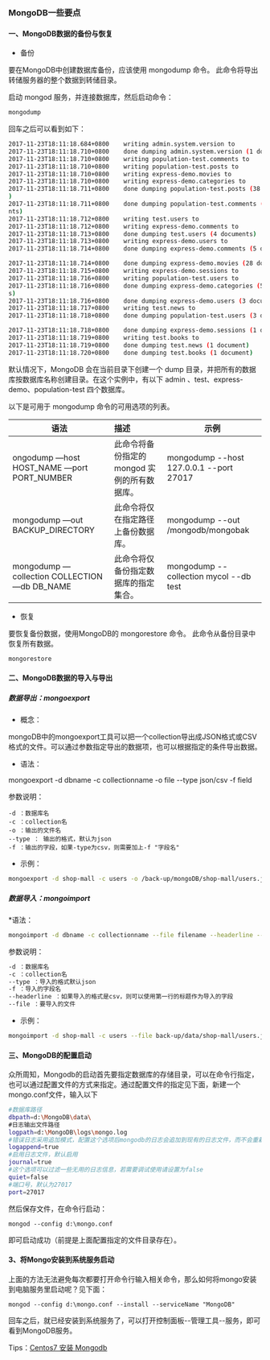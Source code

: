 ### MongoDB一些要点

#### 一、MongoDB数据的备份与恢复 

* 备份

要在MongoDB中创建数据库备份，应该使用 mongodump 命令。 此命令将导出转储服务器的整个数据到转储目录。

启动 mongod 服务，并连接数据库，然后启动命令：
```bash
mongodump
```
回车之后可以看到如下：
```bash
2017-11-23T18:11:18.684+0800    writing admin.system.version to
2017-11-23T18:11:18.710+0800    done dumping admin.system.version (1 document)
2017-11-23T18:11:18.710+0800    writing population-test.comments to
2017-11-23T18:11:18.710+0800    writing population-test.posts to
2017-11-23T18:11:18.710+0800    writing express-demo.movies to
2017-11-23T18:11:18.710+0800    writing express-demo.categories to
2017-11-23T18:11:18.711+0800    done dumping population-test.posts (38 documents
)
2017-11-23T18:11:18.711+0800    done dumping population-test.comments (38 docume
nts)
2017-11-23T18:11:18.712+0800    writing test.users to
2017-11-23T18:11:18.712+0800    writing express-demo.comments to
2017-11-23T18:11:18.713+0800    done dumping test.users (4 documents)
2017-11-23T18:11:18.713+0800    writing express-demo.users to
2017-11-23T18:11:18.714+0800    done dumping express-demo.comments (5 documents)

2017-11-23T18:11:18.714+0800    done dumping express-demo.movies (28 documents)
2017-11-23T18:11:18.715+0800    writing express-demo.sessions to
2017-11-23T18:11:18.716+0800    writing population-test.users to
2017-11-23T18:11:18.716+0800    done dumping express-demo.categories (5 document
s)
2017-11-23T18:11:18.716+0800    done dumping express-demo.users (3 documents)
2017-11-23T18:11:18.717+0800    writing test.news to
2017-11-23T18:11:18.718+0800    done dumping population-test.users (3 documents)

2017-11-23T18:11:18.718+0800    done dumping express-demo.sessions (1 document)
2017-11-23T18:11:18.719+0800    writing test.books to
2017-11-23T18:11:18.719+0800    done dumping test.news (1 document)
2017-11-23T18:11:18.720+0800    done dumping test.books (1 document)
```
默认情况下，MongoDB 会在当前目录下创建一个 dump 目录，并把所有的数据库按数据库名称创建目录。在这个实例中，有以下 admin 、test、express-demo、population-test 四个数据库。

以下是可用于 mongodump 命令的可用选项的列表。

| 语法        										| 描述           								| 示例  									|
| ------------------------------------------------- |:----------------------------------------------| ------------------------------------------|
| ongodump —host HOST_NAME —port PORT_NUMBER      	| 此命令将备份指定的 mongod 实例的所有数据库。 	| mongodump --host 127.0.0.1 --port 27017 	|
| mongodump —out BACKUP_DIRECTORY     				| 此命令将仅在指定路径上备份数据库。      		| mongodump --out /mongodb/mongobak 		|
| mongodump —collection COLLECTION —db DB_NAME      | 此命令将仅备份指定数据库的指定集合。			| mongodump --collection mycol --db test 	|


* 恢复

要恢复备份数据，使用MongoDB的 mongorestore 命令。 此命令从备份目录中恢复所有数据。
```bash
mongorestore
```
#### 二、MongoDB数据的导入与导出

##### 数据导出：mongoexport

* 概念：

mongoDB中的mongoexport工具可以把一个collection导出成JSON格式或CSV格式的文件。可以通过参数指定导出的数据项，也可以根据指定的条件导出数据。

* 语法：

mongoexport -d dbname -c collectionname -o file --type json/csv -f field

参数说明：
```
-d ：数据库名
-c ：collection名
-o ：输出的文件名
--type ： 输出的格式，默认为json
-f ：输出的字段，如果-type为csv，则需要加上-f "字段名"
```

* 示例：
```bash
mongoexport -d shop-mall -c users -o /back-up/mongoDB/shop-mall/users.json 
```

##### 数据导入：mongoimport

*语法：
```bash
mongoimport -d dbname -c collectionname --file filename --headerline --type json/csv -f field
```

参数说明：
```bash
-d ：数据库名
-c ：collection名
--type ：导入的格式默认json
-f ：导入的字段名
--headerline ：如果导入的格式是csv，则可以使用第一行的标题作为导入的字段
--file ：要导入的文件
```
 
* 示例：
```bash
mongoimport -d shop-mall -c users --file back-up/data/shop-mall/users.json
```


#### 三、MongoDB的配置启动 

众所周知，Mongodb的启动首先要指定数据库的存储目录，可以在命令行指定，也可以通过配置文件的方式来指定。通过配置文件的指定见下面，新建一个mongo.conf文件，输入以下
```bash
#数据库路径
dbpath=d:\MongoDB\data\
#日志输出文件路径
logpath=d:\MongoDB\logs\mongo.log
#错误日志采用追加模式，配置这个选项后mongodb的日志会追加到现有的日志文件，而不会重新创建一个新文件
logappend=true
#启用日志文件，默认启用
journal=true
#这个选项可以过滤一些无用的日志信息，若需要调试使用请设置为false
quiet=false
#端口号，默认为27017
port=27017
```
然后保存文件，在命令行启动：
```
mongod --config d:\mongo.conf
```
即可启动成功（前提是上面配置指定的文件目录存在）。

#### 3、将Mongo安装到系统服务启动
上面的方法无法避免每次都要打开命令行输入相关命令，那么如何将mongo安装到电脑服务里启动呢？见下面：
```
mongod --config d:\mongo.conf --install --serviceName "MongoDB"
```
回车之后，就已经安装到系统服务了，可以打开控制面板--管理工具--服务，即可看到MongoDB服务。

Tips：[Centos7 安装 Mongodb](https://github.com/chenjun1127/mongodb-backups/blob/master/Centos7-MongoDB.md)
